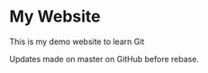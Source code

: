 # My Website

This is my demo website to learn Git

Updates made on master on GitHub before rebase.
